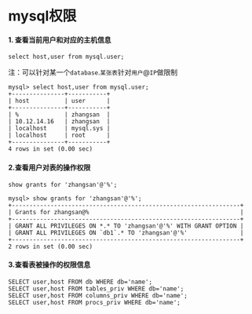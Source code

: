 mysql权限
==

#### 1. 查看当前用户和对应的主机信息   
`select host,user from mysql.user; `  

注：可以针对某一个`database`.`某张表`针对`用户`@`IP`做限制

```
mysql> select host,user from mysql.user; 
+---------------+-----------+
| host          | user      |
+---------------+-----------+
| %             | zhangsan  |
| 10.12.14.16   | zhangsan  |
| localhost     | mysql.sys |
| localhost     | root      |
+---------------+-----------+
4 rows in set (0.00 sec)  
```


#### 2.查看用户对表的操作权限
`show grants for 'zhangsan'@'%';`

```
mysql> show grants for 'zhangsan'@'%';
+-----------------------------------------------------------------+
| Grants for zhangsan@%                                           |
+-----------------------------------------------------------------+
| GRANT ALL PRIVILEGES ON *.* TO 'zhangsan'@'%' WITH GRANT OPTION |
| GRANT ALL PRIVILEGES ON `db1`.* TO 'zhangsan'@'%'               |
+-----------------------------------------------------------------+
2 rows in set (0.00 sec)
```

#### 3.查看表被操作的权限信息

```
SELECT user,host FROM db WHERE db='name';
SELECT user,host FROM tables_priv WHERE db='name';
SELECT user,host FROM columns_priv WHERE db='name';
SELECT user,host FROM procs_priv WHERE db='name';
```
